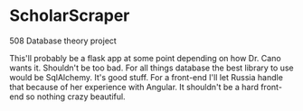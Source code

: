 # ScholarScraper
508 Database theory project

This'll probably be a flask app at some point depending on how Dr. Cano wants it.
Shouldn't be too bad. For all things database the best library to use would be SqlAlchemy.
It's good stuff. For a front-end I'll let Russia handle that because of her experience with Angular. 
It shouldn't be a hard front-end so nothing crazy beautiful. 
